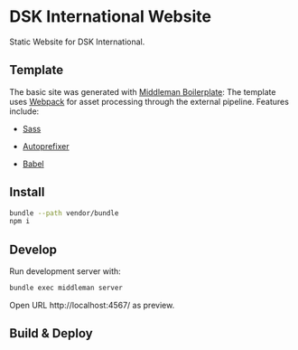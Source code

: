 # DSK International Website

Static Website for DSK International.

## Template

The basic site was generated with [Middleman Boilerplate]:
The template uses [Webpack] for asset processing through the external pipeline. Features include:

- [Sass]
- [Autoprefixer]
- [Babel]

  [Webpack]: https://webpack.js.org/
  [Sass]: https://sass-lang.com
  [Autoprefixer]: https://github.com/postcss/autoprefixer
  [Babel]: https://babeljs.io
  [Middleman Boilerplate]: https://github.com/Rjoss/middleman-webpack-bootstrap

## Install

```sh
bundle --path vendor/bundle
npm i
```

## Develop

Run development server with:

```sh
bundle exec middleman server
```

Open URL http://localhost:4567/ as preview.

## Build & Deploy

<TBD>
